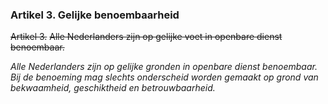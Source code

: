 ### Artikel 3. Gelijke benoembaarheid
~~Artikel 3.~~
~~Alle Nederlanders zijn op gelijke voet in openbare dienst benoembaar.~~

*Alle Nederlanders zijn op gelijke gronden in openbare dienst benoembaar. Bij de benoeming mag slechts onderscheid worden gemaakt op grond van bekwaamheid, geschiktheid en betrouwbaarheid.*
